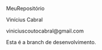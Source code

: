 MeuRepositório
<p>Vinícius Cabral<p>
<p>viniciuscoutocabral@gmail.com<p>
<p>Esta é a branch de desenvolvimento.<p>